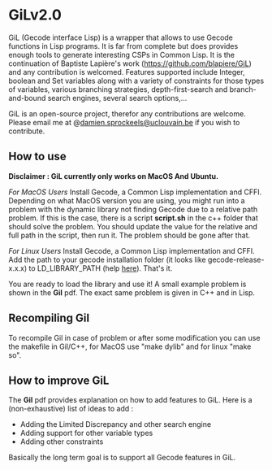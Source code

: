 # GiLv2.0

GiL (Gecode interface Lisp) is a wrapper that allows to use Gecode functions in Lisp programs. It is far from complete but does provides enough tools to generate interesting CSPs in Common Lisp. It is the continuation of Baptiste Lapière's work (https://github.com/blapiere/GiL) and any contribution is welcomed. 
Features supported include Integer, boolean and Set variables along with a variety of constraints for those types of variables, various branching strategies, depth-first-search and branch-and-bound search engines, several search options,...

GiL is an open-source project, therefor any contributions are welcome. Please email me at @damien.sprockeels@uclouvain.be if you wish to contribute.

## How to use
**Disclaimer : GiL currently only works on MacOS And Ubuntu.**

*For MacOS Users*
Install Gecode, a Common Lisp implementation and CFFI. Depending on what MacOS version you are using, you might run into a problem with the dynamic library not finding Gecode due to a relative path problem. If this is the case, there is a script **script.sh** in the c++ folder that should solve the problem. You should update the value for the relative and full path in the script, then run it. The problem should be gone after that.

*For Linux Users*
Install Gecode, a Common Lisp implementation and CFFI. Add the path to your gecode installation folder (it looks like gecode-release-x.x.x) to LD_LIBRARY_PATH (help [here](https://stackoverflow.com/questions/13428910/how-to-set-the-environmental-variable-ld-library-path-in-linux)). That's it.

You are ready to load the library and use it! A small example problem is shown in the **Gil** pdf. The exact same problem is given in C++ and in Lisp.

## Recompiling Gil
To recompile Gil in case of problem or after some modification you can use the makefile in Gil/C++, for MacOS use "make dylib" and for linux "make so".

## How to improve GiL
The **Gil** pdf provides explanation on how to add features to GiL. Here is a (non-exhaustive) list of ideas to add : 

- Adding the Limited Discrepancy and other search engine
- Adding support for other variable types
- Adding other constraints

Basically the long term goal is to support all Gecode features in GiL.

